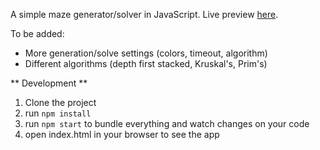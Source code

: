 A simple maze generator/solver in JavaScript. Live preview [here](http://files.litso.com/maze/).

To be added: 
* More generation/solve settings (colors, timeout, algorithm)
* Different algorithms (depth first stacked, Kruskal's, Prim's)

** Development **
 
 1. Clone the project
 2. run `npm install`
 3. run `npm start` to bundle everything and watch changes on your code
 4. open index.html in your browser to see the app
